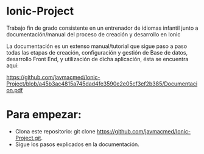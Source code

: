 # Ionic-Project
Trabajo fin de grado consistente en un entrenador de idiomas infantil junto a documentación/manual del proceso de creación y desarrollo en Ionic

La documentación es un extenso manual/tutorial que sigue paso a paso todas las etapas de creación, configuración y gestión de Base de datos, desarrollo Front End, y utilización de dicha aplicación, ésta se encuentra aquí:

https://github.com/javmacmed/Ionic-Project/blob/a45b3ac4815a745dad4fe3590e2e05cf3ef2b385/Documentacion.pdf

# Para empezar:
 - Clona este repositorio: git clone https://github.com/javmacmed/Ionic-Project.git.
 - Sigue los pasos explicados en la documentación.
